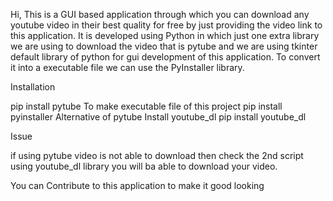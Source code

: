 Hi, This is a GUI based application through which you can download any youtube video in their best quality for free by just providing the video link to this application. It is developed using Python in which just one extra library we are using to download the video that is pytube and we are using tkinter default library of python for gui development of this application. To convert it into a executable file we can use the PyInstaller library.



Installation

pip install pytube To make executable file of this project pip install pyinstaller Alternative of pytube Install youtube_dl pip install youtube_dl



Issue

if using pytube video is not able to download then check the 2nd script using youtube_dl library you will ba able to download your video.



You can Contribute to this application to make it good looking
